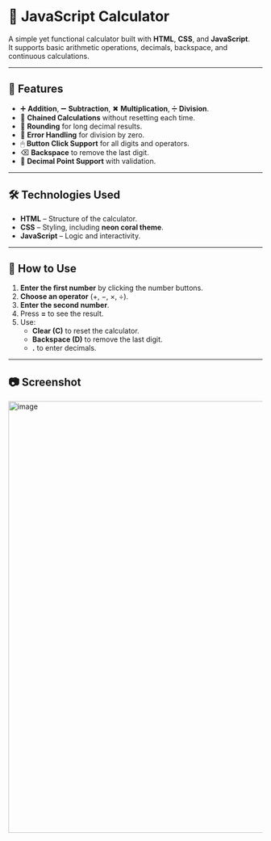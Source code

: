 # 🧮 JavaScript Calculator

A simple yet functional calculator built with **HTML**, **CSS**, and **JavaScript**.  
It supports basic arithmetic operations, decimals, backspace, and continuous calculations.  

---

## 🚀 Features
- ➕ **Addition**, ➖ **Subtraction**, ✖ **Multiplication**, ➗ **Division**.
- 🔄 **Chained Calculations** without resetting each time.
- 🎯 **Rounding** for long decimal results.
- 🛑 **Error Handling** for division by zero.
- 🖱 **Button Click Support** for all digits and operators.
- ⌫ **Backspace** to remove the last digit.
- 🔢 **Decimal Point Support** with validation.

---

## 🛠 Technologies Used
- **HTML** – Structure of the calculator.
- **CSS** – Styling, including **neon coral theme**.
- **JavaScript** – Logic and interactivity.

---

## 📌 How to Use
1. **Enter the first number** by clicking the number buttons.
2. **Choose an operator** (+, −, ×, ÷).
3. **Enter the second number**.
4. Press **=** to see the result.
5. Use:
   - **Clear (C)** to reset the calculator.
   - **Backspace (D)** to remove the last digit.
   - **.** to enter decimals.

---

## 📷 Screenshot


<img width="787" height="855" alt="image" src="https://github.com/user-attachments/assets/59a28ec2-8685-467f-a44e-40d635a8c39c" />
